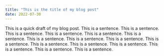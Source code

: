 ```yaml
---
title: "This is the title of my blog post"
date: 2022-07-30
---
```


This is a quick draft of my blog post. This is a sentence. This is a sentence. This is a sentence. This is a sentence.
This is a sentence. This is a sentence. This is a sentence. This is a sentence.
This is a sentence. This is a sentence. This is a sentence. This is a sentence.
This is a sentence. This is a sentence. This is a sentence. This is a sentence.

